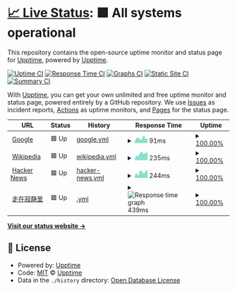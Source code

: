 # [📈 Live Status](https://demo.upptime.js.org): <!--live status--> **🟩 All systems operational**

This repository contains the open-source uptime monitor and status page for [Upptime](https://upptime.js.org), powered by [Upptime](https://github.com/upptime/upptime).

[![Uptime CI](https://github.com/koj-co/upptime/workflows/Uptime%20CI/badge.svg)](https://github.com/koj-co/upptime/actions?query=workflow%3A%22Uptime+CI%22)
[![Response Time CI](https://github.com/koj-co/upptime/workflows/Response%20Time%20CI/badge.svg)](https://github.com/koj-co/upptime/actions?query=workflow%3A%22Response+Time+CI%22)
[![Graphs CI](https://github.com/koj-co/upptime/workflows/Graphs%20CI/badge.svg)](https://github.com/koj-co/upptime/actions?query=workflow%3A%22Graphs+CI%22)
[![Static Site CI](https://github.com/koj-co/upptime/workflows/Static%20Site%20CI/badge.svg)](https://github.com/koj-co/upptime/actions?query=workflow%3A%22Static+Site+CI%22)
[![Summary CI](https://github.com/koj-co/upptime/workflows/Summary%20CI/badge.svg)](https://github.com/koj-co/upptime/actions?query=workflow%3A%22Summary+CI%22)

With [Upptime](https://upptime.js.org), you can get your own unlimited and free uptime monitor and status page, powered entirely by a GitHub repository. We use [Issues](https://github.com/upptime/upptime/issues) as incident reports, [Actions](https://github.com/upptime/upptime/actions) as uptime monitors, and [Pages](https://demo.upptime.js.org) for the status page.

<!--start: status pages-->
<!-- This summary is generated by Upptime (https://github.com/upptime/upptime) -->
<!-- Do not edit this manually, your changes will be overwritten -->
<!-- prettier-ignore -->
| URL | Status | History | Response Time | Uptime |
| --- | ------ | ------- | ------------- | ------ |
| <img alt="" src="https://favicons.githubusercontent.com/www.google.com" height="13"> [Google](https://www.google.com) | 🟩 Up | [google.yml](https://github.com/HosakaSu/wordpress-site-uptime/commits/HEAD/history/google.yml) | <details><summary><img alt="Response time graph" src="./graphs/google/response-time-week.png" height="20"> 91ms</summary><br><a href="https://demo.upptime.js.org/history/google"><img alt="Response time 93" src="https://img.shields.io/endpoint?url=https%3A%2F%2Fraw.githubusercontent.com%2FHosakaSu%2Fwordpress-site-uptime%2FHEAD%2Fapi%2Fgoogle%2Fresponse-time.json"></a><br><a href="https://demo.upptime.js.org/history/google"><img alt="24-hour response time 66" src="https://img.shields.io/endpoint?url=https%3A%2F%2Fraw.githubusercontent.com%2FHosakaSu%2Fwordpress-site-uptime%2FHEAD%2Fapi%2Fgoogle%2Fresponse-time-day.json"></a><br><a href="https://demo.upptime.js.org/history/google"><img alt="7-day response time 91" src="https://img.shields.io/endpoint?url=https%3A%2F%2Fraw.githubusercontent.com%2FHosakaSu%2Fwordpress-site-uptime%2FHEAD%2Fapi%2Fgoogle%2Fresponse-time-week.json"></a><br><a href="https://demo.upptime.js.org/history/google"><img alt="30-day response time 85" src="https://img.shields.io/endpoint?url=https%3A%2F%2Fraw.githubusercontent.com%2FHosakaSu%2Fwordpress-site-uptime%2FHEAD%2Fapi%2Fgoogle%2Fresponse-time-month.json"></a><br><a href="https://demo.upptime.js.org/history/google"><img alt="1-year response time 98" src="https://img.shields.io/endpoint?url=https%3A%2F%2Fraw.githubusercontent.com%2FHosakaSu%2Fwordpress-site-uptime%2FHEAD%2Fapi%2Fgoogle%2Fresponse-time-year.json"></a></details> | <details><summary><a href="https://demo.upptime.js.org/history/google">100.00%</a></summary><a href="https://demo.upptime.js.org/history/google"><img alt="All-time uptime 99.99%" src="https://img.shields.io/endpoint?url=https%3A%2F%2Fraw.githubusercontent.com%2FHosakaSu%2Fwordpress-site-uptime%2FHEAD%2Fapi%2Fgoogle%2Fuptime.json"></a><br><a href="https://demo.upptime.js.org/history/google"><img alt="24-hour uptime 100.00%" src="https://img.shields.io/endpoint?url=https%3A%2F%2Fraw.githubusercontent.com%2FHosakaSu%2Fwordpress-site-uptime%2FHEAD%2Fapi%2Fgoogle%2Fuptime-day.json"></a><br><a href="https://demo.upptime.js.org/history/google"><img alt="7-day uptime 100.00%" src="https://img.shields.io/endpoint?url=https%3A%2F%2Fraw.githubusercontent.com%2FHosakaSu%2Fwordpress-site-uptime%2FHEAD%2Fapi%2Fgoogle%2Fuptime-week.json"></a><br><a href="https://demo.upptime.js.org/history/google"><img alt="30-day uptime 100.00%" src="https://img.shields.io/endpoint?url=https%3A%2F%2Fraw.githubusercontent.com%2FHosakaSu%2Fwordpress-site-uptime%2FHEAD%2Fapi%2Fgoogle%2Fuptime-month.json"></a><br><a href="https://demo.upptime.js.org/history/google"><img alt="1-year uptime 99.99%" src="https://img.shields.io/endpoint?url=https%3A%2F%2Fraw.githubusercontent.com%2FHosakaSu%2Fwordpress-site-uptime%2FHEAD%2Fapi%2Fgoogle%2Fuptime-year.json"></a></details>
| <img alt="" src="https://favicons.githubusercontent.com/en.wikipedia.org" height="13"> [Wikipedia](https://en.wikipedia.org) | 🟩 Up | [wikipedia.yml](https://github.com/HosakaSu/wordpress-site-uptime/commits/HEAD/history/wikipedia.yml) | <details><summary><img alt="Response time graph" src="./graphs/wikipedia/response-time-week.png" height="20"> 235ms</summary><br><a href="https://demo.upptime.js.org/history/wikipedia"><img alt="Response time 216" src="https://img.shields.io/endpoint?url=https%3A%2F%2Fraw.githubusercontent.com%2FHosakaSu%2Fwordpress-site-uptime%2FHEAD%2Fapi%2Fwikipedia%2Fresponse-time.json"></a><br><a href="https://demo.upptime.js.org/history/wikipedia"><img alt="24-hour response time 249" src="https://img.shields.io/endpoint?url=https%3A%2F%2Fraw.githubusercontent.com%2FHosakaSu%2Fwordpress-site-uptime%2FHEAD%2Fapi%2Fwikipedia%2Fresponse-time-day.json"></a><br><a href="https://demo.upptime.js.org/history/wikipedia"><img alt="7-day response time 235" src="https://img.shields.io/endpoint?url=https%3A%2F%2Fraw.githubusercontent.com%2FHosakaSu%2Fwordpress-site-uptime%2FHEAD%2Fapi%2Fwikipedia%2Fresponse-time-week.json"></a><br><a href="https://demo.upptime.js.org/history/wikipedia"><img alt="30-day response time 256" src="https://img.shields.io/endpoint?url=https%3A%2F%2Fraw.githubusercontent.com%2FHosakaSu%2Fwordpress-site-uptime%2FHEAD%2Fapi%2Fwikipedia%2Fresponse-time-month.json"></a><br><a href="https://demo.upptime.js.org/history/wikipedia"><img alt="1-year response time 237" src="https://img.shields.io/endpoint?url=https%3A%2F%2Fraw.githubusercontent.com%2FHosakaSu%2Fwordpress-site-uptime%2FHEAD%2Fapi%2Fwikipedia%2Fresponse-time-year.json"></a></details> | <details><summary><a href="https://demo.upptime.js.org/history/wikipedia">100.00%</a></summary><a href="https://demo.upptime.js.org/history/wikipedia"><img alt="All-time uptime 100.00%" src="https://img.shields.io/endpoint?url=https%3A%2F%2Fraw.githubusercontent.com%2FHosakaSu%2Fwordpress-site-uptime%2FHEAD%2Fapi%2Fwikipedia%2Fuptime.json"></a><br><a href="https://demo.upptime.js.org/history/wikipedia"><img alt="24-hour uptime 100.00%" src="https://img.shields.io/endpoint?url=https%3A%2F%2Fraw.githubusercontent.com%2FHosakaSu%2Fwordpress-site-uptime%2FHEAD%2Fapi%2Fwikipedia%2Fuptime-day.json"></a><br><a href="https://demo.upptime.js.org/history/wikipedia"><img alt="7-day uptime 100.00%" src="https://img.shields.io/endpoint?url=https%3A%2F%2Fraw.githubusercontent.com%2FHosakaSu%2Fwordpress-site-uptime%2FHEAD%2Fapi%2Fwikipedia%2Fuptime-week.json"></a><br><a href="https://demo.upptime.js.org/history/wikipedia"><img alt="30-day uptime 100.00%" src="https://img.shields.io/endpoint?url=https%3A%2F%2Fraw.githubusercontent.com%2FHosakaSu%2Fwordpress-site-uptime%2FHEAD%2Fapi%2Fwikipedia%2Fuptime-month.json"></a><br><a href="https://demo.upptime.js.org/history/wikipedia"><img alt="1-year uptime 100.00%" src="https://img.shields.io/endpoint?url=https%3A%2F%2Fraw.githubusercontent.com%2FHosakaSu%2Fwordpress-site-uptime%2FHEAD%2Fapi%2Fwikipedia%2Fuptime-year.json"></a></details>
| <img alt="" src="https://favicons.githubusercontent.com/news.ycombinator.com" height="13"> [Hacker News](https://news.ycombinator.com) | 🟩 Up | [hacker-news.yml](https://github.com/HosakaSu/wordpress-site-uptime/commits/HEAD/history/hacker-news.yml) | <details><summary><img alt="Response time graph" src="./graphs/hacker-news/response-time-week.png" height="20"> 244ms</summary><br><a href="https://demo.upptime.js.org/history/hacker-news"><img alt="Response time 384" src="https://img.shields.io/endpoint?url=https%3A%2F%2Fraw.githubusercontent.com%2FHosakaSu%2Fwordpress-site-uptime%2FHEAD%2Fapi%2Fhacker-news%2Fresponse-time.json"></a><br><a href="https://demo.upptime.js.org/history/hacker-news"><img alt="24-hour response time 363" src="https://img.shields.io/endpoint?url=https%3A%2F%2Fraw.githubusercontent.com%2FHosakaSu%2Fwordpress-site-uptime%2FHEAD%2Fapi%2Fhacker-news%2Fresponse-time-day.json"></a><br><a href="https://demo.upptime.js.org/history/hacker-news"><img alt="7-day response time 244" src="https://img.shields.io/endpoint?url=https%3A%2F%2Fraw.githubusercontent.com%2FHosakaSu%2Fwordpress-site-uptime%2FHEAD%2Fapi%2Fhacker-news%2Fresponse-time-week.json"></a><br><a href="https://demo.upptime.js.org/history/hacker-news"><img alt="30-day response time 312" src="https://img.shields.io/endpoint?url=https%3A%2F%2Fraw.githubusercontent.com%2FHosakaSu%2Fwordpress-site-uptime%2FHEAD%2Fapi%2Fhacker-news%2Fresponse-time-month.json"></a><br><a href="https://demo.upptime.js.org/history/hacker-news"><img alt="1-year response time 378" src="https://img.shields.io/endpoint?url=https%3A%2F%2Fraw.githubusercontent.com%2FHosakaSu%2Fwordpress-site-uptime%2FHEAD%2Fapi%2Fhacker-news%2Fresponse-time-year.json"></a></details> | <details><summary><a href="https://demo.upptime.js.org/history/hacker-news">100.00%</a></summary><a href="https://demo.upptime.js.org/history/hacker-news"><img alt="All-time uptime 99.97%" src="https://img.shields.io/endpoint?url=https%3A%2F%2Fraw.githubusercontent.com%2FHosakaSu%2Fwordpress-site-uptime%2FHEAD%2Fapi%2Fhacker-news%2Fuptime.json"></a><br><a href="https://demo.upptime.js.org/history/hacker-news"><img alt="24-hour uptime 100.00%" src="https://img.shields.io/endpoint?url=https%3A%2F%2Fraw.githubusercontent.com%2FHosakaSu%2Fwordpress-site-uptime%2FHEAD%2Fapi%2Fhacker-news%2Fuptime-day.json"></a><br><a href="https://demo.upptime.js.org/history/hacker-news"><img alt="7-day uptime 100.00%" src="https://img.shields.io/endpoint?url=https%3A%2F%2Fraw.githubusercontent.com%2FHosakaSu%2Fwordpress-site-uptime%2FHEAD%2Fapi%2Fhacker-news%2Fuptime-week.json"></a><br><a href="https://demo.upptime.js.org/history/hacker-news"><img alt="30-day uptime 99.93%" src="https://img.shields.io/endpoint?url=https%3A%2F%2Fraw.githubusercontent.com%2FHosakaSu%2Fwordpress-site-uptime%2FHEAD%2Fapi%2Fhacker-news%2Fuptime-month.json"></a><br><a href="https://demo.upptime.js.org/history/hacker-news"><img alt="1-year uptime 99.99%" src="https://img.shields.io/endpoint?url=https%3A%2F%2Fraw.githubusercontent.com%2FHosakaSu%2Fwordpress-site-uptime%2FHEAD%2Fapi%2Fhacker-news%2Fuptime-year.json"></a></details>
| <img alt="" src="https://favicons.githubusercontent.com/www.sirius1228.me" height="13"> [走在寂静里](https://www.sirius1228.me) | 🟩 Up | [.yml](https://github.com/HosakaSu/wordpress-site-uptime/commits/HEAD/history/.yml) | <details><summary><img alt="Response time graph" src="./graphs//response-time-week.png" height="20"> 439ms</summary><br><a href="https://demo.upptime.js.org/history/"><img alt="Response time 877" src="https://img.shields.io/endpoint?url=https%3A%2F%2Fraw.githubusercontent.com%2FHosakaSu%2Fwordpress-site-uptime%2FHEAD%2Fapi%2F%2Fresponse-time.json"></a><br><a href="https://demo.upptime.js.org/history/"><img alt="24-hour response time 413" src="https://img.shields.io/endpoint?url=https%3A%2F%2Fraw.githubusercontent.com%2FHosakaSu%2Fwordpress-site-uptime%2FHEAD%2Fapi%2F%2Fresponse-time-day.json"></a><br><a href="https://demo.upptime.js.org/history/"><img alt="7-day response time 439" src="https://img.shields.io/endpoint?url=https%3A%2F%2Fraw.githubusercontent.com%2FHosakaSu%2Fwordpress-site-uptime%2FHEAD%2Fapi%2F%2Fresponse-time-week.json"></a><br><a href="https://demo.upptime.js.org/history/"><img alt="30-day response time 378" src="https://img.shields.io/endpoint?url=https%3A%2F%2Fraw.githubusercontent.com%2FHosakaSu%2Fwordpress-site-uptime%2FHEAD%2Fapi%2F%2Fresponse-time-month.json"></a><br><a href="https://demo.upptime.js.org/history/"><img alt="1-year response time 790" src="https://img.shields.io/endpoint?url=https%3A%2F%2Fraw.githubusercontent.com%2FHosakaSu%2Fwordpress-site-uptime%2FHEAD%2Fapi%2F%2Fresponse-time-year.json"></a></details> | <details><summary><a href="https://demo.upptime.js.org/history/">100.00%</a></summary><a href="https://demo.upptime.js.org/history/"><img alt="All-time uptime 99.96%" src="https://img.shields.io/endpoint?url=https%3A%2F%2Fraw.githubusercontent.com%2FHosakaSu%2Fwordpress-site-uptime%2FHEAD%2Fapi%2F%2Fuptime.json"></a><br><a href="https://demo.upptime.js.org/history/"><img alt="24-hour uptime 100.00%" src="https://img.shields.io/endpoint?url=https%3A%2F%2Fraw.githubusercontent.com%2FHosakaSu%2Fwordpress-site-uptime%2FHEAD%2Fapi%2F%2Fuptime-day.json"></a><br><a href="https://demo.upptime.js.org/history/"><img alt="7-day uptime 100.00%" src="https://img.shields.io/endpoint?url=https%3A%2F%2Fraw.githubusercontent.com%2FHosakaSu%2Fwordpress-site-uptime%2FHEAD%2Fapi%2F%2Fuptime-week.json"></a><br><a href="https://demo.upptime.js.org/history/"><img alt="30-day uptime 99.93%" src="https://img.shields.io/endpoint?url=https%3A%2F%2Fraw.githubusercontent.com%2FHosakaSu%2Fwordpress-site-uptime%2FHEAD%2Fapi%2F%2Fuptime-month.json"></a><br><a href="https://demo.upptime.js.org/history/"><img alt="1-year uptime 99.97%" src="https://img.shields.io/endpoint?url=https%3A%2F%2Fraw.githubusercontent.com%2FHosakaSu%2Fwordpress-site-uptime%2FHEAD%2Fapi%2F%2Fuptime-year.json"></a></details>

<!--end: status pages-->

[**Visit our status website →**](https://demo.upptime.js.org)

## 📄 License

- Powered by: [Upptime](https://github.com/upptime/upptime)
- Code: [MIT](./LICENSE) © [Upptime](https://upptime.js.org)
- Data in the `./history` directory: [Open Database License](https://opendatacommons.org/licenses/odbl/1-0/)
